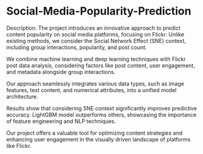 # Social-Media-Popularity-Prediction
Description:
The project introduces an innovative approach to predict content popularity on social media platforms, focusing on Flickr. Unlike existing methods, we consider the Social Network Effect (SNE) context, including group interactions, popularity, and post count.

We combine machine learning and deep learning techniques with Flickr post data analysis, considering factors like post content, user engagement, and metadata alongside group interactions.

Our approach seamlessly integrates various data types, such as image features, text content, and numerical attributes, into a unified model architecture.

Results show that considering SNE context significantly improves predictive accuracy. LightGBM model outperforms others, showcasing the importance of feature engineering and NLP techniques.

Our project offers a valuable tool for optimizing content strategies and enhancing user engagement in the visually driven landscape of platforms like Flickr.
